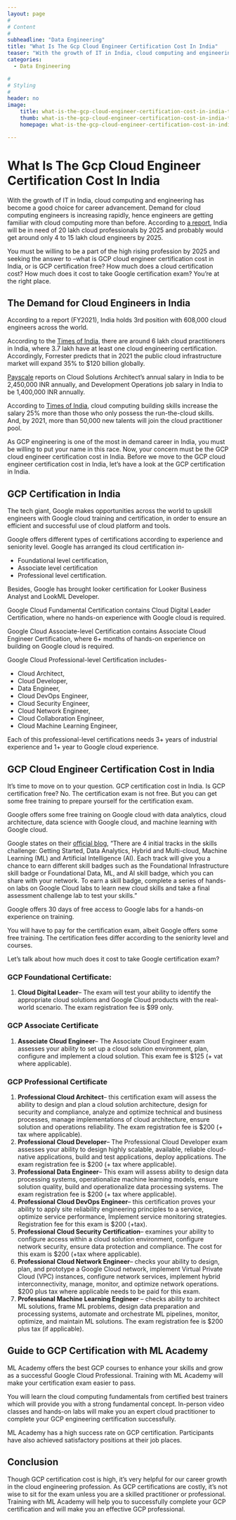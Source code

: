 ```yaml
---
layout: page
#
# Content
#
subheadline: "Data Engineering"
title: "What Is The Gcp Cloud Engineer Certification Cost In India"
teaser: "With the growth of IT in India, cloud computing and engineering has become a good choice for career advancement. Demand for cloud computing engineers is increasing rapidly, hence engineers are getting familiar with cloud computing more than before. According to [a report](https://www.gadgetsnow.com/tech-news/india-may-need-20-lakh-cloud-professionals-by-2025-study/articleshow/85564520.cms), India"
categories:
  - Data Engineering

#
# Styling
#
header: no
image:
    title: what-is-the-gcp-cloud-engineer-certification-cost-in-india-thumbnail.jpg
    thumb: what-is-the-gcp-cloud-engineer-certification-cost-in-india-thumbnail.jpg
    homepage: what-is-the-gcp-cloud-engineer-certification-cost-in-india-thumbnail.jpg

---
```


# What Is The Gcp Cloud Engineer Certification Cost In India

With the growth of IT in India, cloud computing and engineering has become a good choice for career advancement. Demand for cloud computing engineers is increasing rapidly, hence engineers are getting familiar with cloud computing more than before. According to [a report](https://www.gadgetsnow.com/tech-news/india-may-need-20-lakh-cloud-professionals-by-2025-study/articleshow/85564520.cms), India will be in need of 20 lakh cloud professionals by 2025 and probably would get around only 4 to 15 lakh cloud engineers by 2025.


You must be willing to be a part of the high rising profession by 2025 and seeking the answer to –what is GCP cloud engineer certification cost in India, or is GCP certification free? How much does a cloud certification cost? How much does it cost to take Google certification exam? You’re at the right place.


**The Demand for Cloud Engineers in India**
-------------------------------------------


According to a report (FY2021), India holds 3rd position with 608,000 cloud engineers across the world.


According to the [Times of India](https://timesofindia.indiatimes.com/business/india-business/2021-will-see-a-big-war-for-cloud-skills/articleshow/80090241.cms), there are around 6 lakh cloud practitioners in India, where 3.7 lakh have at least one cloud engineering certification. Accordingly, Forrester predicts that in 2021 the public cloud infrastructure market will expand 35% to $120 billion globally.


[Payscale](https://www.payscale.com/research/IN/Skill=Google_Cloud_Platform_(GCP)/Salary) reports on Cloud Solutions Architect’s annual salary in India to be 2,450,000 INR annually, and Development Operations job salary in India to be 1,400,000 INR annually.


According to [Times of India](https://timesofindia.indiatimes.com/business/india-business/2021-will-see-a-big-war-for-cloud-skills/articleshow/80090241.cms), cloud computing building skills increase the salary 25% more than those who only possess the run-the-cloud skills. And, by 2021, more than 50,000 new talents will join the cloud practitioner pool.


As GCP engineering is one of the most in demand career in India, you must be willing to put your name in this race. Now, your concern must be the GCP cloud engineer certification cost in India. Before we move to the GCP cloud engineer certification cost in India, let’s have a look at the GCP certification in India.


**GCP Certification in India**
------------------------------


The tech giant, Google makes opportunities across the world to upskill engineers with Google cloud training and certification, in order to ensure an efficient and successful use of cloud platform and tools.


Google offers different types of certifications according to experience and seniority level. Google has arranged its cloud certification in-


* Foundational level certification,
* Associate level certification
* Professional level certification.


Besides, Google has brought looker certification for Looker Business Analyst and LookML Developer.


Google Cloud Fundamental Certification contains Cloud Digital Leader Certification, where no hands-on experience with Google cloud is required.


Google Cloud Associate-level Certification contains Associate Cloud Engineer Certification, where 6+ months of hands-on experience on building on Google cloud is required.


Google Cloud Professional-level Certification includes-


* Cloud Architect,
* Cloud Developer,
* Data Engineer,
* Cloud DevOps Engineer,
* Cloud Security Engineer,
* Cloud Network Engineer,
* Cloud Collaboration Engineer,
* Cloud Machine Learning Engineer,


Each of this professional-level certifications needs 3+ years of industrial experience and 1+ year to Google cloud experience.


**GCP Cloud Engineer Certification Cost in India**
--------------------------------------------------


It’s time to move on to your question. GCP certification cost in India. Is GCP certification free? No. The certification exam is not free. But you can get some free training to prepare yourself for the certification exam.


Google offers some free training on Google cloud with data analytics, cloud architecture, data science with Google cloud, and machine learning with Google cloud.


Google states on their [official blog](https://cloud.google.com/blog/topics/training-certifications/kick-off-2021-with-skill-badges-and-free-training), “There are 4 initial tracks in the skills challenge: Getting Started, Data Analytics, Hybrid and Multi-cloud, Machine Learning (ML) and Artificial Intelligence (AI). Each track will give you a chance to earn different skill badges such as the Foundational Infrastructure skill badge or Foundational Data, ML, and AI skill badge, which you can share with your network. To earn a skill badge, complete a series of hands-on labs on Google Cloud labs to learn new cloud skills and take a final assessment challenge lab to test your skills.”


Google offers 30 days of free access to Google labs for a hands-on experience on training.


You will have to pay for the certification exam, albeit Google offers some free training. The certification fees differ according to the seniority level and courses.


Let’s talk about how much does it cost to take Google certification exam?


### **GCP Foundational Certificate:**


1. **Cloud Digital Leader**– The exam will test your ability to identify the appropriate cloud solutions and Google Cloud products with the real-world scenario. The exam registration fee is $99 only.


### **GCP Associate Certificate**


1. **Associate Cloud Engineer**– The Associate Cloud Engineer exam assesses your ability to set up a cloud solution environment, plan, configure and implement a cloud solution. This exam fee is $125 (+ vat where applicable).


### **GCP Professional Certificate**


1. **Professional Cloud Architect**– this certification exam will assess the ability to design and plan a cloud solution architecture, design for security and compliance, analyze and optimize technical and business processes, manage implementations of cloud architecture, ensure solution and operations reliability. The exam registration fee is $200 (+ tax where applicable).
2. **Professional Cloud Developer**– The Professional Cloud Developer exam assesses your ability to design highly scalable, available, reliable cloud-native applications, build and test applications, deploy applications. The exam registration fee is $200 (+ tax where applicable).
3. **Professional Data Engineer**– This exam will assess ability to design data processing systems, operationalize machine learning models, ensure solution quality, build and operationalize data processing systems. The exam registration fee is $200 (+ tax where applicable).
4. **Professional Cloud DevOps Engineer**– this certification proves your ability to apply site reliability engineering principles to a service, optimize service performance, Implement service monitoring strategies. Registration fee for this exam is $200 (+tax).
5. **Professional Cloud Security Certification**– examines your ability to configure access within a cloud solution environment, configure network security, ensure data protection and compliance. The cost for this exam is $200 (+tax where applicable).
6. **Professional Cloud Network Engineer**– checks your ability to design, plan, and prototype a Google Cloud network, implement Virtual Private Cloud (VPC) instances, configure network services, implement hybrid interconnectivity, manage, monitor, and optimize network operations. $200 plus tax where applicable needs to be paid for this exam.
7. **Professional Machine Learning Engineer** – checks ability to architect ML solutions, frame ML problems, design data preparation and processing systems, automate and orchestrate ML pipelines, monitor, optimize, and maintain ML solutions. The exam registration fee is $200 plus tax (if applicable).


**Guide to GCP Certification with ML Academy**
----------------------------------------------


ML Academy offers the best GCP courses to enhance your skills and grow as a successful Google Cloud Professional. Training with ML Academy will make your certification exam easier to pass.


You will learn the cloud computing fundamentals from certified best trainers which will provide you with a strong fundamental concept. In-person video classes and hands-on labs will make you an expert cloud practitioner to complete your GCP engineering certification successfully.


ML Academy has a high success rate on GCP certification. Participants have also achieved satisfactory positions at their job places.


**Conclusion**
--------------


Though GCP certification cost is high, it’s very helpful for our career growth in the cloud engineering profession. As GCP certifications are costly, it’s not wise to sit for the exam unless you are a skilled practitioner or professional. Training with ML Academy will help you to successfully complete your GCP certification and will make you an effective GCP professional.


